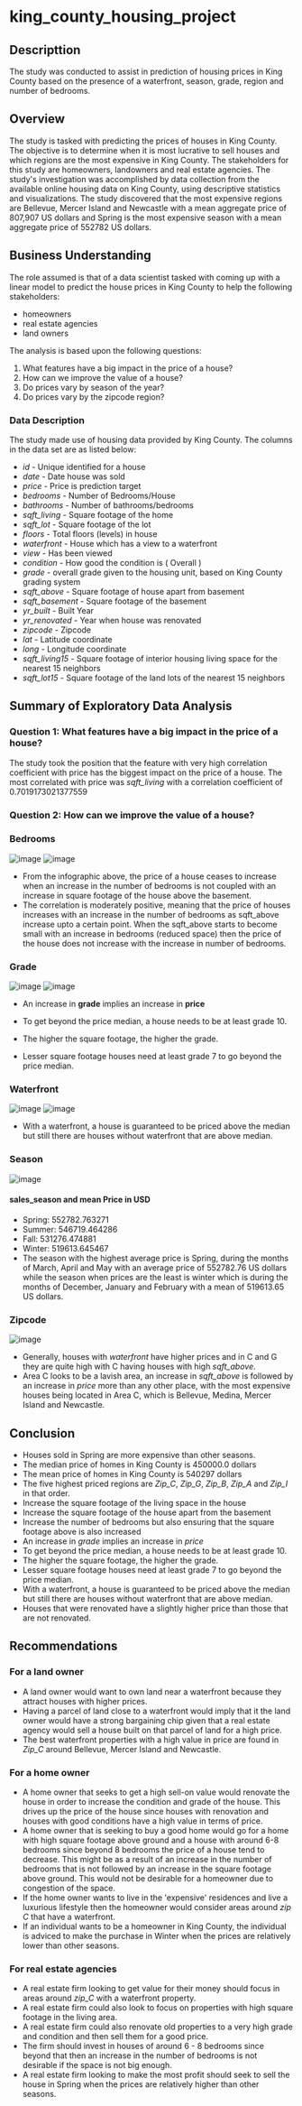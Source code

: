 # king_county_housing_project
## Descripttion
The study was conducted to assist in prediction of housing prices in King County based on the presence of a waterfront, season, grade, region and number of bedrooms.
## Overview
The study is tasked with predicting the prices of houses in King County. The objective is to determine when it is most lucrative to sell houses and which regions are the most expensive in King County. The stakeholders for this study are homeowners, landowners and real estate agencies. The study's investigation was accomplished by data collection from the available online housing data on King County, using descriptive statistics and visualizations. The study discovered that the most expensive regions are Bellevue, Mercer Island and Newcastle with a mean aggregate price of 807,907 US dollars and Spring is the most expensive season with a mean aggregate price of 552782 US dollars.
## Business Understanding
The role assumed is that of a data scientist tasked with coming up with a linear model to predict the house prices in King County to help the following stakeholders:
* homeowners
* real estate agencies
* land owners

The analysis is based upon the following questions:
1. What features have a big impact in the price of a house?
2. How can we improve the value of a house?
3. Do prices vary by season of the year?
4. Do prices vary by the zipcode region?
### Data Description

The study made use of housing data provided by King County. The columns in the data set are as listed below:

* *id* - Unique identified for a house
* *date* - Date house was sold
* *price* - Price is prediction target
* *bedrooms* - Number of Bedrooms/House
* *bathrooms* - Number of bathrooms/bedrooms
* *sqft_living* - Square footage of the home
* *sqft_lot* - Square footage of the lot
* *floors* - Total floors (levels) in house
* *waterfront* - House which has a view to a waterfront
* *view* - Has been viewed
* *condition* - How good the condition is ( Overall )
* *grade* - overall grade given to the housing unit, based on King County grading system
* *sqft_above* - Square footage of house apart from basement
* *sqft_basement* - Square footage of the basement
* *yr_built* - Built Year
* *yr_renovated* - Year when house was renovated
* *zipcode* - Zipcode
* *lat* - Latitude coordinate
* *long* - Longitude coordinate
* *sqft_living15* - Square footage of interior housing living space for the nearest 15 neighbors
* *sqft_lot15* - Square footage of the land lots of the nearest 15 neighbors
## Summary of Exploratory Data Analysis
### Question 1: What features have a big impact in the price of a house?
The study took the position that the feature with very high correlation coefficient with price has the biggest impact on the price of a house.
The most correlated with price was *sqft_living* with a correlation coefficient of 0.7019173021377559
### Question 2: How can we improve the value of a house?
### Bedrooms
![image](https://user-images.githubusercontent.com/78497452/193420719-a8fe5206-fc3b-4edd-8e9b-308e51a80770.png)
![image](https://user-images.githubusercontent.com/78497452/193420740-10ff1e4e-be39-48c8-aee5-4f92afd68647.png)
* From the infographic above, the price of a house ceases to increase when an increase in the number of bedrooms is not coupled with an increase in square footage of the house above the basement.
* The correlation is moderately positive, meaning that the price of houses increases with an increase in the number of bedrooms as sqft_above increase upto a certain point. When the sqft_above starts to become small with an increase in bedrooms (reduced space) then the price of the house does not increase with the increase in number of bedrooms.
### Grade
![image](https://user-images.githubusercontent.com/78497452/193420832-7b91d877-f3d6-4a01-ac00-9887e994fa91.png)
![image](https://user-images.githubusercontent.com/78497452/193420881-7513bc45-f608-4532-88c0-081ac891c7aa.png)
* An increase in **grade** implies an increase in **price**

* To get beyond the price median, a house needs to be at least grade 10.

* The higher the square footage, the higher the grade.

* Lesser square footage houses need at least grade 7 to go beyond the price median.
### Waterfront
![image](https://user-images.githubusercontent.com/78497452/193420933-7a358d35-a66b-4d83-85e1-f3ab47e0273b.png)
![image](https://user-images.githubusercontent.com/78497452/193420940-5b26a5da-50ee-49cc-8ee5-8439f0d3e22e.png)
* With a waterfront, a house is guaranteed to be priced above the median but still there are houses without waterfront that are above median.
### Season
![image](https://user-images.githubusercontent.com/78497452/193420962-0ab8d05d-4de4-48e0-873f-549e1995e8f5.png)
#### sales_season and mean Price in USD
* Spring:	     552782.763271
* Summer:      546719.464286
* Fall:	       531276.474881
* Winter:	     519613.645467
* The season with the highest average price is Spring, during the months of March, April and May with an average price of 552782.76 US dollars while the season when prices are the least is winter which is during the months of December, January and February with a mean of 519613.65 US dollars.
### Zipcode
![image](https://user-images.githubusercontent.com/78497452/193421129-5f821661-6262-4be5-a352-7b359135c07e.png)
* Generally, houses with *waterfront* have higher prices and in C and G they are quite high with C having houses with high *sqft_above*.
* Area C looks to be a lavish area, an increase in *sqft_above* is followed by an increase in *price* more than any other place, with the most expensive houses being located in Area C, which is Bellevue, Medina, Mercer Island and Newcastle.
## Conclusion
* Houses sold in Spring are more expensive than other seasons.
* The median price of homes in King County is 450000.0 dollars
* The mean price of homes in King County is 540297 dollars
* The five highest priced regions are *Zip_C*, *Zip_G*, *Zip_B*, *Zip_A* and *Zip_I* in that order.
* Increase the square footage of the living space in the house
* Increase the square footage of the house apart from the basement
* Increase the number of bedrooms but also ensuring that the square footage above is also increased
* An increase in *grade* implies an increase in *price*
* To get beyond the price median, a house needs to be at least grade 10.
* The higher the square footage, the higher the grade.
* Lesser square footage houses need at least grade 7 to go beyond the price median.
* With a waterfront, a house is guaranteed to be priced above the median but still there are houses without waterfront that are above median.
* Houses that were renovated have a slightly higher price than those that are not renovated.
## Recommendations
### For a land owner
* A land owner would want to own land near a waterfront because they attract houses with higher prices.
* Having a parcel of land close to a waterfront would imply that it the land owner would have a strong bargaining chip given that a real estate agency would sell a house built on that parcel of land for a high price.
* The best waterfront properties with a high value in price are found in *Zip_C* around Bellevue, Mercer Island and Newcastle.
### For a home owner
* A home owner that seeks to get a high sell-on value would renovate the house in order to increase the condition and grade of the house. This drives up the price of the house since houses with renovation and houses with good conditions have a high value in terms of price.
* A home owner that is seeking to buy a good home would go for a home with high square footage above ground and a house with around 6-8 bedrooms since beyond 8 bedrooms the price of a house tend to decrease. This might be as a result of an increase in the number of bedrooms that is not followed by an increase in the square footage above ground. This would not be desirable for a homeowner due to congestion of the space.
* If the home owner wants to live in the 'expensive' residences and live a luxurious lifestyle then the homeowner would consider areas around *zip C* that have a waterfront.
* If an individual wants to be a homeowner in King County, the individual is adviced to make the purchase in Winter when the prices are relatively lower than other seasons.
### For real estate agencies
* A real estate firm looking to get value for their money should focus in areas around *zip_C* with a waterfront property.
* A real estate firm could also look to focus on properties with high square footage in the living area.
* A real estate firm could also renovate old properties to a very high grade and condition and then sell them for a good price.
* The firm should invest in houses of around 6 - 8 bedrooms since beyond that then an increase in the number of bedrooms is not desirable if the space is not big enough.
* A real estate firm looking to make the most profit should seek to sell the house in Spring when the prices are relatively higher than other seasons.
